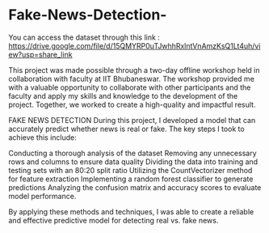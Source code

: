 # Fake-News-Detection-

You can access the dataset through this link : https://drive.google.com/file/d/15QMYRP0uTJwhhRxlntVnAmzKsQ1Lt4uh/view?usp=share_link

This project was made possible through a two-day offline workshop held in collaboration with faculty at IIT Bhubaneswar. The workshop provided me with a valuable opportunity to collaborate with other participants  and the faculty and apply my skills and knowledge to the development of the project. Together, we worked to create a high-quality and impactful result.


FAKE NEWS DETECTION
During this project, I developed a model that can accurately predict whether news is real or fake. The key steps I took to achieve this include:

Conducting a thorough analysis of the dataset
Removing any unnecessary rows and columns to ensure data quality
Dividing the data into training and testing sets with an 80:20 split ratio
Utilizing the CountVectorizer method for feature extraction
Implementing a random forest classifier to generate predictions
Analyzing the confusion matrix and accuracy scores to evaluate model performance.

By applying these methods and techniques, I was able to create a reliable and
effective predictive model for detecting real vs. fake news.
